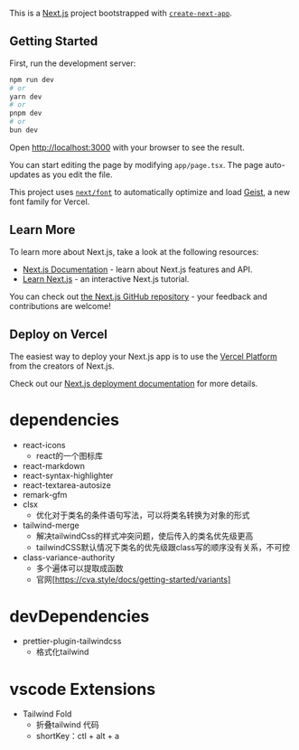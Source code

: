 This is a [Next.js](https://nextjs.org) project bootstrapped with [`create-next-app`](https://nextjs.org/docs/app/api-reference/cli/create-next-app).

## Getting Started

First, run the development server:

```bash
npm run dev
# or
yarn dev
# or
pnpm dev
# or
bun dev
```

Open [http://localhost:3000](http://localhost:3000) with your browser to see the result.

You can start editing the page by modifying `app/page.tsx`. The page auto-updates as you edit the file.

This project uses [`next/font`](https://nextjs.org/docs/app/building-your-application/optimizing/fonts) to automatically optimize and load [Geist](https://vercel.com/font), a new font family for Vercel.

## Learn More

To learn more about Next.js, take a look at the following resources:

- [Next.js Documentation](https://nextjs.org/docs) - learn about Next.js features and API.
- [Learn Next.js](https://nextjs.org/learn) - an interactive Next.js tutorial.

You can check out [the Next.js GitHub repository](https://github.com/vercel/next.js) - your feedback and contributions are welcome!

## Deploy on Vercel

The easiest way to deploy your Next.js app is to use the [Vercel Platform](https://vercel.com/new?utm_medium=default-template&filter=next.js&utm_source=create-next-app&utm_campaign=create-next-app-readme) from the creators of Next.js.

Check out our [Next.js deployment documentation](https://nextjs.org/docs/app/building-your-application/deploying) for more details.

# dependencies

- react-icons
  - react的一个图标库
- react-markdown
- react-syntax-highlighter
- react-textarea-autosize
- remark-gfm
- clsx
  - 优化对于类名的条件语句写法，可以将类名转换为对象的形式
- tailwind-merge
  - 解决tailwindCss的样式冲突问题，使后传入的类名优先级更高
  - tailwindCSS默认情况下类名的优先级跟class写的顺序没有关系，不可控
- class-variance-authority
  - 多个遍体可以提取成函数
  - 官网[https://cva.style/docs/getting-started/variants]

# devDependencies

- prettier-plugin-tailwindcss
  - 格式化tailwind

# vscode Extensions

- Tailwind Fold
  - 折叠tailwind 代码
  - shortKey：ctl + alt + a
